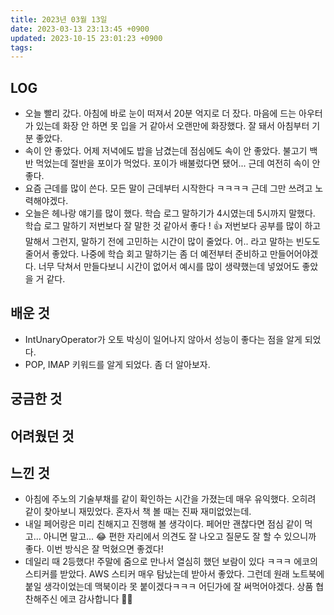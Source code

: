 ```yaml
---
title: 2023년 03월 13일
date: 2023-03-13 23:13:45 +0900
updated: 2023-10-15 23:01:23 +0900
tags: 
---
```

## LOG

- 오늘 빨리 갔다. 아침에 바로 눈이 떠져서 20분 억지로 더 잤다. 마음에 드는 아우터가 있는데 화장 안 하면 못 입을 거 같아서 오랜만에 화장했다. 잘 돼서 아침부터 기분 좋았다.
- 속이 안 좋았다. 어제 저녁에도 밥을 남겼는데 점심에도 속이 안 좋았다. 불고기 백반 먹었는데 절반을 포이가 먹었다. 포이가 배불렀다면 됐어... 근데 여전히 속이 안 좋다.
- 요즘 근데를 많이 쓴다. 모든 말이 근데부터 시작한다 ㅋㅋㅋㅋ 근데 그만 쓰려고 노력해야겠다.
- 오늘은 헤나랑 얘기를 많이 했다. 학습 로그 말하기가 4시였는데 5시까지 말했다. 학습 로그 말하기 저번보다 잘 말한 것 같아서 좋다 ! 👍 저번보다 공부를 많이 하고 말해서 그런지, 말하기 전에 고민하는 시간이 많이 줄었다. 어.. 라고 말하는 빈도도 줄어서 좋았다. 나중에 학습 회고 말하기는 좀 더 예전부터 준비하고 만들어어야겠다. 너무 닥쳐서 만들다보니 시간이 없어서 예시를 많이 생략했는데 넣었어도 좋았을 거 같다.

## 배운 것

- IntUnaryOperator가 오토 박싱이 일어나지 않아서 성능이 좋다는 점을 알게 되었다.
- POP, IMAP 키워드를 알게 되었다. 좀 더 알아보자.

## 궁금한 것

## 어려웠던 것

## 느낀 것

- 아침에 주노의 기술부채를 같이 확인하는 시간을 가졌는데 매우 유익했다. 오히려 같이 찾아보니 재밌었다. 혼자서 책 볼 때는 진짜 재미없었는데.
- 내일 페어랑은 미리 친해지고 진행해 볼 생각이다. 페어만 괜찮다면 점심 같이 먹고... 아니면 말고... 😂 편한 자리에서 의견도 잘 나오고 질문도 잘 할 수 있으니까 좋다. 이번 방식은 잘 먹혔으면 좋겠다!
- 데일리 때 2등했다! 주말에 줌으로 만나서 열심히 했던 보람이 있다 ㅋㅋㅋ 에코의 스티커를 받았다. AWS 스티커 매우 탐났는데 받아서 좋았다. 그런데 원래 노트북에 붙일 생각이었는데 맥북이라 못 붙이겠다ㅋㅋㅋ 어딘가에 잘 써먹어야겠다. 상품 협찬해주신 에코 감사합니다 🙇‍♀️
